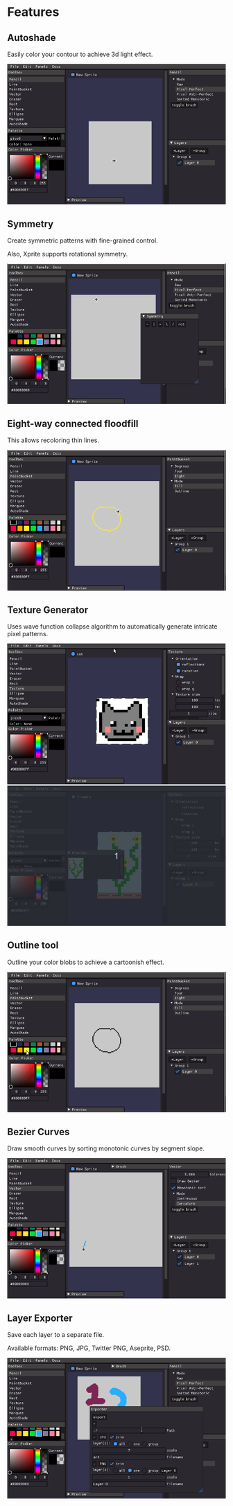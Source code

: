 # Features

## Autoshade

Easily color your contour to achieve 3d light effect.

![autoshade](/images/autoshade.gif)

## Symmetry

Create symmetric patterns with fine-grained control.

Also, Xprite supports rotational symmetry.

![symmetry](/images/symmetry.gif)

## Eight-way connected floodfill

This allows recoloring thin lines.

![8way](/images/8way.gif)

## Texture Generator

Uses wave function collapse algorithm to automatically generate intricate pixel patterns.

![wfc](/images/wfc.gif)
![wfc2](/images/wfc2.gif)

## Outline tool

Outline your color blobs to achieve a cartoonish effect.

![outline](/images/outline.gif)

## Bezier Curves

Draw smooth curves by sorting monotonic curves by segment slope.

![bezier](/images/bezier.gif)

## Layer Exporter

Save each layer to a separate file.

Available formats: PNG, JPG, Twitter PNG, Aseprite, PSD.

![exporter](/images/exporter.gif)